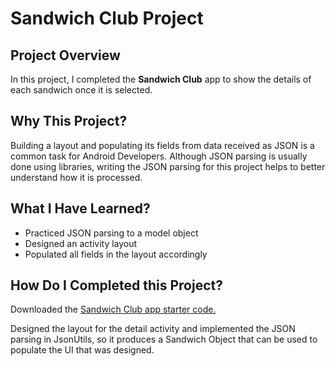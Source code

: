 # Sandwich Club Project

## Project Overview
In this project, I completed the **Sandwich Club** app to
show the details of each sandwich once it is selected.

## Why This Project?

Building a layout and populating its fields from data received as JSON
is a common task for Android Developers. Although JSON parsing is usually
done using libraries, writing the JSON parsing for this project
helps to better understand how it is processed.

## What I Have Learned?
- Practiced JSON parsing to a model object
- Designed an activity layout
- Populated all fields in the layout accordingly

## How Do I Completed this Project?
Downloaded the [Sandwich Club app starter code.](https://github.com/udacity/sandwich-club-starter-code)

Designed the layout for the detail activity and implemented the JSON parsing in JsonUtils, so it
produces a Sandwich Object that can be used to populate the UI that was designed.

